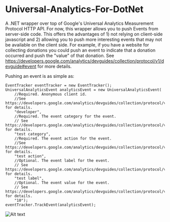 Universal-Analytics-For-DotNet
==============================

A .NET wrapper over top of Google's Universal Analytics Measurement Protocol HTTP API. For now, this wrapper allows you to push Events from server-side code. This offers the advantages of 1) not relying on client-side javascript and 2) allowing you to push more interesting events that may not be available on the client side. For example, if you have a website for collecting donations you could push an event to indicate that a donation occurred and push the "value" of that donation. See https://developers.google.com/analytics/devguides/collection/protocol/v1/devguide#event for more details.

Pushing an event is as simple as:

```
EventTracker eventTracker = new EventTracker();
UniversalAnalyticsEvent analyticsEvent = new UniversalAnalyticsEvent(
    //Required. Anonymous client id. 
    //See https://developers.google.com/analytics/devguides/collection/protocol/v1/parameters#cid for details.
    "developer",
    //Required. The event category for the event. 
    // See https://developers.google.com/analytics/devguides/collection/protocol/v1/parameters#ec for details.
    "test category",
    //Required. The event action for the event. 
    //See https://developers.google.com/analytics/devguides/collection/protocol/v1/parameters#ea for details.
    "test action",
    //Optional. The event label for the event.
    // See https://developers.google.com/analytics/devguides/collection/protocol/v1/parameters#el for details.
    "test label",
    //Optional. The event value for the event.
    // See https://developers.google.com/analytics/devguides/collection/protocol/v1/parameters#ev for details.
    "10");
eventTracker.TrackEvent(analyticsEvent);
```

![Alt text](https://raw.githubusercontent.com/jakejgordon/Universal-Analytics-For-DotNet/master/universal_analytics_realtime_events_screenshot.jpg?raw=true "Screenshot of Real-Time Events After Pushing Data")
